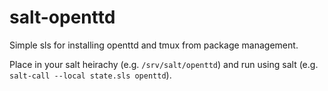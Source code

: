 # salt-openttd

Simple sls for installing openttd and tmux from package management.

Place in your salt heirachy (e.g. ```/srv/salt/openttd```) and run using salt (e.g. ```salt-call --local state.sls openttd```).
